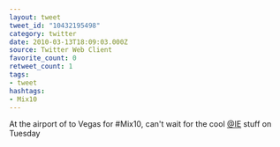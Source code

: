 ```yaml
---
layout: tweet
tweet_id: "10432195498"
category: twitter
date: 2010-03-13T18:09:03.000Z
source: Twitter Web Client
favorite_count: 0
retweet_count: 1
tags:
- tweet
hashtags:
- Mix10
---
```


At the airport of to Vegas for #Mix10, can't wait for the cool [@IE](https://twitter.com/@IE) stuff on Tuesday
